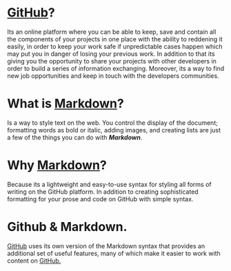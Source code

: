 # [GitHub](https://github.com/)?
Its an online platform where you can be able to keep, save and contain all the components of your projects in one place with the ability to reddening it easily, in order to keep your work safe if unpredictable cases happen which may put you in danger of losing your previous work. In addition to that its giving you the opportunity to share your projects with other developers in order to build a series of information exchanging. Moreover, its a way to find new job opportunities and keep in touch with the developers communities.

# What is [Markdown](https://www.markdownguide.org/)?
Is a way to style text on the web. You control the display of the document; formatting words as bold or italic, adding images, and creating lists are just a few of the things you can do with ***Markdown***.

# Why [Markdown](https://www.markdownguide.org/)?
Because its a lightweight and easy-to-use syntax for styling all forms of writing on the GitHub platform. In addition to creating sophisticated formatting for your prose and code on GitHub with simple syntax.

# Github & Markdown.
[GitHub](https://github.com/) uses its own version of the Markdown syntax that provides an additional set of useful features, many of which make it easier to work with content on [GitHub.](https://github.com/)
